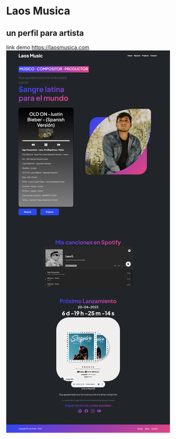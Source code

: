 # Laos Musica
## un perfil para artista

link demo
https://laosmusica.com
<img src="./assets/laos_musica.png">